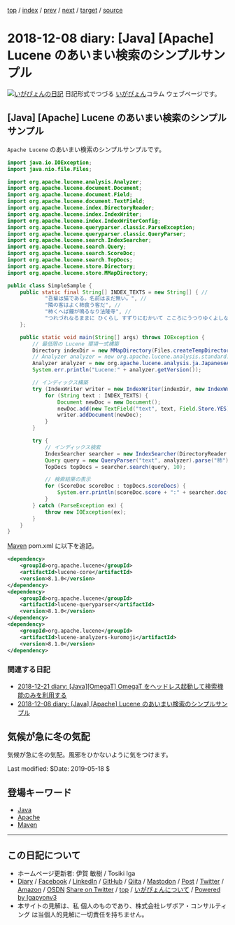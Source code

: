 [top](../index.html) 
 / [index](index.html) 
 / [prev](ig181205.html) 
 / [next](ig181215.html) 
 / [target](https://www.igapyon.jp/igapyon/diary/2018/ig181208.html) 
 / [source](https://github.com/igapyon/diary/blob/master/2018/ig181208.src.md) 

2018-12-08 diary: [Java] [Apache] Lucene のあいまい検索のシンプルサンプル
=====================================================================================================
[![いがぴょんの日記](https://www.igapyon.jp/igapyon/diary/images/iga200306s.jpg "いがぴょん")](https://www.igapyon.jp/igapyon/diary/memo/memoigapyon.html) 日記形式でつづる [いがぴょん](https://www.igapyon.jp/igapyon/diary/memo/memoigapyon.html)コラム ウェブページです。

## [Java] [Apache] Lucene のあいまい検索のシンプルサンプル

`Apache Lucene` のあいまい検索のシンプルサンプルです。

```java
import java.io.IOException;
import java.nio.file.Files;

import org.apache.lucene.analysis.Analyzer;
import org.apache.lucene.document.Document;
import org.apache.lucene.document.Field;
import org.apache.lucene.document.TextField;
import org.apache.lucene.index.DirectoryReader;
import org.apache.lucene.index.IndexWriter;
import org.apache.lucene.index.IndexWriterConfig;
import org.apache.lucene.queryparser.classic.ParseException;
import org.apache.lucene.queryparser.classic.QueryParser;
import org.apache.lucene.search.IndexSearcher;
import org.apache.lucene.search.Query;
import org.apache.lucene.search.ScoreDoc;
import org.apache.lucene.search.TopDocs;
import org.apache.lucene.store.Directory;
import org.apache.lucene.store.MMapDirectory;

public class SimpleSample {
    public static final String[] INDEX_TEXTS = new String[] { //
            "吾輩は猫である。名前はまだ無い。", //
            "隣の客はよく柿食う客だ", //
            "柿くへば鐘が鳴るなり法隆寺", //
            "つれづれなるままに ひくらし すずりにむかいて こころにうつりゆくよしなしごとを そこはかとなくかきつくれば あやしうこそものぐるほしけれ", //
    };

    public static void main(String[] args) throws IOException {
        // 最低限の Lucene 環境一式構築
        Directory indexDir = new MMapDirectory(Files.createTempDirectory("lucene").toAbsolutePath());
        // Analyzer analyzer = new org.apache.lucene.analysis.standard.StandardAnalyzer();
        Analyzer analyzer = new org.apache.lucene.analysis.ja.JapaneseAnalyzer();
        System.err.println("Lucene:" + analyzer.getVersion());

        // インディックス構築
        try (IndexWriter writer = new IndexWriter(indexDir, new IndexWriterConfig(analyzer))) {
            for (String text : INDEX_TEXTS) {
                Document newDoc = new Document();
                newDoc.add(new TextField("text", text, Field.Store.YES));
                writer.addDocument(newDoc);
            }
        }

        try {
            // インディックス検索
            IndexSearcher searcher = new IndexSearcher(DirectoryReader.open(indexDir));
            Query query = new QueryParser("text", analyzer).parse("柿");
            TopDocs topDocs = searcher.search(query, 10);

            // 検索結果の表示
            for (ScoreDoc scoreDoc : topDocs.scoreDocs) {
                System.err.println(scoreDoc.score + ":" + searcher.doc(scoreDoc.doc).get("text"));
            }
        } catch (ParseException ex) {
            throw new IOException(ex);
        }
    }
}
```

[Maven](../keyword/maven.html) pom.xml に以下を追記。

```xml
<dependency>
    <groupId>org.apache.lucene</groupId>
    <artifactId>lucene-core</artifactId>
    <version>8.1.0</version>
</dependency>
<dependency>
    <groupId>org.apache.lucene</groupId>
    <artifactId>lucene-queryparser</artifactId>
    <version>8.1.0</version>
</dependency>
<dependency>
    <groupId>org.apache.lucene</groupId>
    <artifactId>lucene-analyzers-kuromoji</artifactId>
    <version>8.1.0</version>
</dependency>
```

### 関連する日記

- [2018-12-21 diary: [Java][OmegaT] OmegaT をヘッドレス起動して検索機能のみを利用する](https://www.igapyon.jp/igapyon/diary/2018/ig181221.html)
- [2018-12-08 diary: [Java] [Apache] Lucene のあいまい検索のシンプルサンプル](https://www.igapyon.jp/igapyon/diary/2018/ig181208.html)

## 気候が急に冬の気配

気候が急に冬の気配。風邪をひかないように気をつけます。

Last modified: $Date: 2019-05-18 $

## 登場キーワード

* [Java](../keyword/java.html)
* [Apache](../keyword/apache.html)
* [Maven](../keyword/maven.html)

----------------------------------------------------------------------------------------------------

## この日記について

* ホームページ更新者: 伊賀 敏樹 / Tosiki Iga
* [Diary](https://www.igapyon.jp/igapyon/diary/) / [Facebook](https://www.facebook.com/igapyon) / [LinkedIn](https://www.linkedin.com/in/toshikiiga) / [GitHub](https://github.com/igapyon) / [Qiita](https://qiita.com/igapyon) / [Mastodon](https://social.vivaldi.net/@igapyon) / [Post](https://post.news/igapyon) / [Twitter](https://twitter.com/ToshikiIga) / [Amazon](https://www.amazon.co.jp/%E4%BC%8A%E8%B3%80-%E6%95%8F%E6%A8%B9/e/B004LTQWCQ) / [OSDN](https://ja.osdn.net/users/iga/)
[Share on Twitter](https://twitter.com/intent/tweet?hashtags=igapyon%2Cdiary%2C%E3%81%84%E3%81%8C%E3%81%B4%E3%82%87%E3%82%93%2CJava%2CApache%2CMaven&text=%5BJava%5D+%5BApache%5D+Lucene+%E3%81%AE%E3%81%82%E3%81%84%E3%81%BE%E3%81%84%E6%A4%9C%E7%B4%A2%E3%81%AE%E3%82%B7%E3%83%B3%E3%83%97%E3%83%AB%E3%82%B5%E3%83%B3%E3%83%97%E3%83%AB&url=https%3A%2F%2Fwww.igapyon.jp%2Figapyon%2Fdiary%2F2018%2Fig181208.html) / [top](../index.html) / [いがぴょんについて](https://www.igapyon.jp/igapyon/diary/memo/memoigapyon.html) / [Powered by Igapyonv3](https://github.com/igapyon/igapyonv3)
* 本サイトの見解は、私 個人のものであり、株式会社レザボア・コンサルティング は当個人的見解に一切責任を持ちません。 
